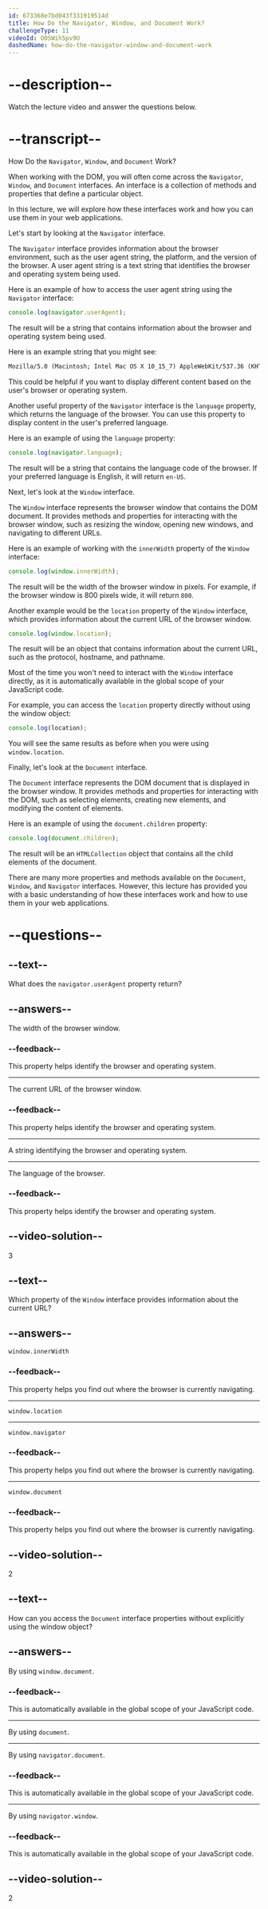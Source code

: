 ```yaml
---
id: 673368e7bd043f331919514d
title: How Do the Navigator, Window, and Document Work?
challengeType: 11
videoId: O0SWih5pv9U
dashedName: how-do-the-navigator-window-and-document-work
---
```


# --description--

Watch the lecture video and answer the questions below.

# --transcript--

How Do the `Navigator`, `Window`, and `Document` Work?

When working with the DOM, you will often come across the `Navigator`, `Window`, and `Document` interfaces. An interface is a collection of methods and properties that define a particular object.

In this lecture, we will explore how these interfaces work and how you can use them in your web applications.

Let's start by looking at the `Navigator` interface.

The `Navigator` interface provides information about the browser environment, such as the user agent string, the platform, and the version of the browser. A user agent string is a text string that identifies the browser and operating system being used.

Here is an example of how to access the user agent string using the `Navigator` interface:

```js
console.log(navigator.userAgent);
```

The result will be a string that contains information about the browser and operating system being used.

Here is an example string that you might see:

```md
Mozilla/5.0 (Macintosh; Intel Mac OS X 10_15_7) AppleWebKit/537.36 (KHTML, like Gecko) Chrome/128.0.0.0 Safari/537.36
```

This could be helpful if you want to display different content based on the user's browser or operating system.

Another useful property of the `Navigator` interface is the `language` property, which returns the language of the browser. You can use this property to display content in the user's preferred language.

Here is an example of using the `language` property:

```js
console.log(navigator.language);
```

The result will be a string that contains the language code of the browser. If your preferred language is English, it will return `en-US`.

Next, let's look at the `Window` interface.

The `Window` interface represents the browser window that contains the DOM document. It provides methods and properties for interacting with the browser window, such as resizing the window, opening new windows, and navigating to different URLs.

Here is an example of working with the `innerWidth` property of the `Window` interface:

```js
console.log(window.innerWidth);
```

The result will be the width of the browser window in pixels. For example, if the browser window is 800 pixels wide, it will return `800`.

Another example would be the `location` property of the `Window` interface, which provides information about the current URL of the browser window.

```js
console.log(window.location);
```

The result will be an object that contains information about the current URL, such as the protocol, hostname, and pathname.

Most of the time you won't need to interact with the `Window` interface directly, as it is automatically available in the global scope of your JavaScript code.

For example, you can access the `location` property directly without using the window object:

```js
console.log(location);
```

You will see the same results as before when you were using `window.location`.

Finally, let's look at the `Document` interface.

The `Document` interface represents the DOM document that is displayed in the browser window. It provides methods and properties for interacting with the DOM, such as selecting elements, creating new elements, and modifying the content of elements.

Here is an example of using the `document.children` property:

```js
console.log(document.children);
```

The result will be an `HTMLCollection` object that contains all the child elements of the document.

There are many more properties and methods available on the `Document`, `Window`, and `Navigator` interfaces. However, this lecture has provided you with a basic understanding of how these interfaces work and how to use them in your web applications.

# --questions--

## --text--

What does the `navigator.userAgent` property return?

## --answers--

The width of the browser window.

### --feedback--

This property helps identify the browser and operating system.

---

The current URL of the browser window.

### --feedback--

This property helps identify the browser and operating system.

---

A string identifying the browser and operating system.

---

The language of the browser.

### --feedback--

This property helps identify the browser and operating system.

## --video-solution--

3

## --text--

Which property of the `Window` interface provides information about the current URL?

## --answers--

`window.innerWidth`

### --feedback--

This property helps you find out where the browser is currently navigating.

---

`window.location`

---

`window.navigator`

### --feedback--

This property helps you find out where the browser is currently navigating.

---

`window.document`

### --feedback--

This property helps you find out where the browser is currently navigating.

## --video-solution--

2

## --text--

How can you access the `Document` interface properties without explicitly using the window object?

## --answers--

By using `window.document`.

### --feedback--

This is automatically available in the global scope of your JavaScript code.

---

By using `document`.

---

By using `navigator.document`.

### --feedback--

This is automatically available in the global scope of your JavaScript code.

---

By using `navigator.window`.

### --feedback--

This is automatically available in the global scope of your JavaScript code.

## --video-solution--

2
